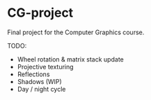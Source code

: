 # CG-project
Final project for the Computer Graphics course.

TODO:
- Wheel rotation & matrix stack update
- Projective texturing
- Reflections
- Shadows (WIP)
- Day / night cycle
